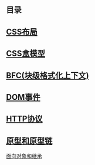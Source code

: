 目录
--

[CSS布局](CSS/interview：layout1.html)
---
[CSS盒模型](CSS/CSS盒模型.md)
---
[BFC(块级格式化上下文)](CSS/BFC.md)
---
[DOM事件](DOM/DOM事件.md)
---
[HTTP协议](HTTP/HTTP协议.md)
---
[原型和原型链](JavaScript/原型和原型链.md)
---
[面向对象和继承](JavaScript/面向对象和继承.md)
